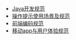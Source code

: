 - [Java开发规范](Java开发规范.md)
- [操作提示使用场景及规范](操作提示使用场景及规范.md)
- [前端编码规范](前端编码规范.md)
- [移动app与用户体验规范](移动app与用户体验规范.md)

